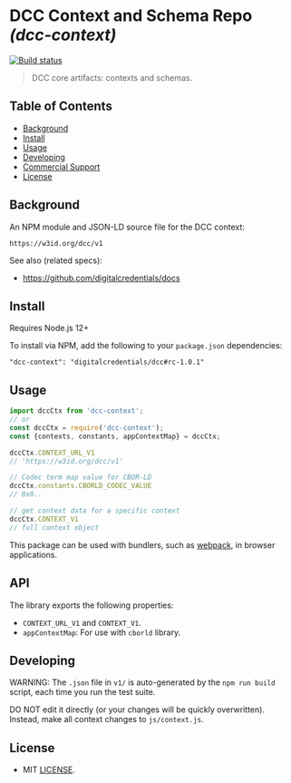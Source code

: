 # DCC Context and Schema Repo _(dcc-context)_

[![Build status](https://img.shields.io/github/workflow/status/digitalcredentials/dcc/Node.js%20CI)](https://github.com/digitalcredentials/dcc/actions?query=workflow%3A%22Node.js+CI%22)

> DCC core artifacts: contexts and schemas.

## Table of Contents

- [Background](#background)
- [Install](#install)
- [Usage](#usage)
- [Developing](#developing)
- [Commercial Support](#commercial-support)
- [License](#license)

## Background

An NPM module and JSON-LD source file for the DCC context:

`https://w3id.org/dcc/v1`

See also (related specs):

* https://github.com/digitalcredentials/docs

## Install

Requires Node.js 12+

To install via NPM, add the following to your `package.json` dependencies:

```
"dcc-context": "digitalcredentials/dcc#rc-1.0.1"
```

## Usage

```js
import dccCtx from 'dcc-context';
// or
const dccCtx = require('dcc-context');
const {contexts, constants, appContextMap} = dccCtx;

dccCtx.CONTEXT_URL_V1
// 'https://w3id.org/dcc/v1'

// Codec term map value for CBOR-LD
dccCtx.constants.CBORLD_CODEC_VALUE
// 0x0..

// get context data for a specific context
dccCtx.CONTEXT_V1
// full context object
```

This package can be used with bundlers, such as [webpack][], in browser
applications.

## API

The library exports the following properties:
- `CONTEXT_URL_V1` and `CONTEXT_V1`.
- `appContextMap`: For use with `cborld` library.

## Developing

WARNING: The `.json` file in `v1/` is auto-generated by the `npm run build` script,
each time you run the test suite.

DO NOT edit it directly (or your changes will be quickly overwritten).
Instead, make all context changes to `js/context.js`.

## License

- MIT [LICENSE](./LICENSE).

[webpack]: https://webpack.js.org/
